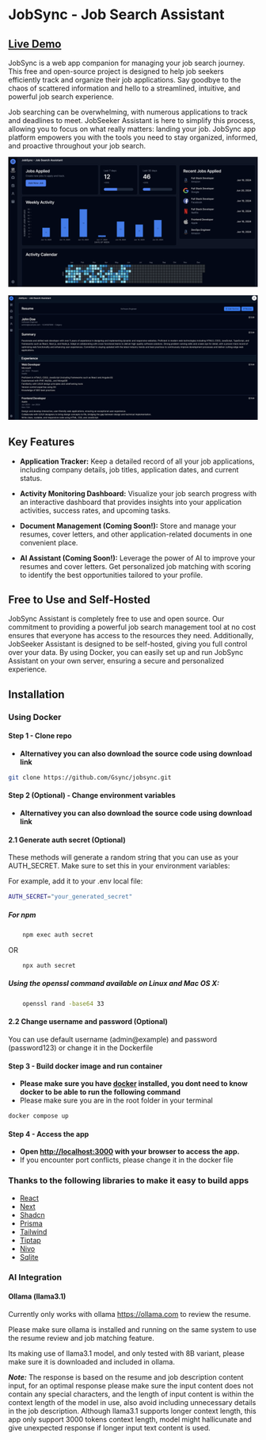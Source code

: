 # JobSync - Job Search Assistant

## <a href="https://demo.jobsync.ca">Live Demo</a>

JobSync is a web app companion for managing your job search journey. This free and open-source project is designed to help job seekers efficiently track and organize their job applications. Say goodbye to the chaos of scattered information and hello to a streamlined, intuitive, and powerful job search experience.

Job searching can be overwhelming, with numerous applications to track and deadlines to meet. JobSeeker Assistant is here to simplify this process, allowing you to focus on what really matters: landing your job. JobSync app platform empowers you with the tools you need to stay organized, informed, and proactive throughout your job search.

![App Snapshot](./screenshots/jobsync-dashboard-screenshot.png?raw=true "App Snapshot Image")

![JobSync AI Demo](./screenshots/jobsync-ai.gif)

## Key Features
- **Application Tracker:** Keep a detailed record of all your job applications, including company details, job titles, application dates, and current status.

- **Activity Monitoring Dashboard:** Visualize your job search progress with an interactive dashboard that provides insights into your application activities, success rates, and upcoming tasks.

- **Document Management (Coming Soon!):** Store and manage your resumes, cover letters, and other application-related documents in one convenient place.

- **AI Assistant (Coming Soon!):** Leverage the power of AI to improve your resumes and cover letters. Get personalized job matching with scoring to identify the best opportunities tailored to your profile.


## Free to Use and Self-Hosted
JobSync Assistant is completely free to use and open source. Our commitment to providing a powerful job search management tool at no cost ensures that everyone has access to the resources they need. Additionally, JobSeeker Assistant is designed to be self-hosted, giving you full control over your data. By using Docker, you can easily set up and run JobSync Assistant on your own server, ensuring a secure and personalized experience.


## Installation

### Using Docker

#### Step 1 - Clone repo
* **Alternativey you can also download the source code using download link**

```sh
git clone https://github.com/Gsync/jobsync.git
```

#### Step 2 (Optional) - Change environment variables
* **Alternativey you can also download the source code using download link**
  
#### 2.1 Generate auth secret (Optional) 

These methods will generate a random string that you can use as your AUTH_SECRET. Make sure to set this in your environment variables:

For example, add it to your .env local file:

```sh
AUTH_SECRET="your_generated_secret"
```

##### For npm

```sh
    npm exec auth secret
```
OR
```sh
    npx auth secret
```

##### Using the openssl command available on Linux and Mac OS X:

```sh
    openssl rand -base64 33
```

#### 2.2 Change username and password (Optional) 

You can use default username (admin@example) and password (password123) or change it in the Dockerfile

#### Step 3 - Build docker image and run container
* **Please make sure you have <a href="https://www.docker.com">docker</a> installed, you dont need to know docker to be able to run the following command**
* Please make sure you are in the root folder in your terminal

```sh
docker compose up
```

#### Step 4 - Access the app
* **Open [http://localhost:3000](http://localhost:3000) with your browser to access the app.**
* If you encounter port conflicts, please change it in the docker file

### Thanks to the following libraries to make it easy to build apps

- <a href="https://github.com/facebook/react">React</a>
- <a href="https://github.com/vercel/next.js">Next</a>
- <a href="https://github.com/shadcn-ui/ui">Shadcn</a>
- <a href="https://github.com/prisma/prisma">Prisma</a>
- <a href="https://github.com/tailwindlabs/tailwindcss">Tailwind</a>
- <a href="https://github.com/ueberdosis/tiptap">Tiptap</a>
- <a href="https://github.com/plouc/nivo">Nivo</a>
- <a href="https://github.com/sqlite/sqlite">Sqlite</a>

### AI Integration

#### Ollama (llama3.1)

Currently only works with ollama https://ollama.com to review the resume.

Please make sure ollama is installed and running on the same system to use the resume review and job matching feature.

Its making use of llama3.1 model, and only tested with 8B variant, please make sure it is downloaded and included in ollama.

***Note:*** The response is based on the resume and job description content input, for an optimal response please make sure the input content does not contain any special characters, and the length of input content is within the context length of the model in use, also avoid including unnecessary details in the job description. Although llama3.1 supports longer context length, this app only support 3000 tokens context length, model might hallicunate and give unexpected response if longer input text content is used.
